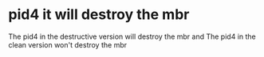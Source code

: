 # pid4 it will destroy the mbr
The pid4 in the destructive version will destroy the mbr and The pid4 in the clean version won't destroy the mbr
